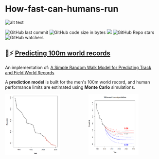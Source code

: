# How-fast-can-humans-run

![alt text](https://zigapskraba.files.wordpress.com/2016/08/24141_celebutopia-usain_bolt-men6s_100-meter_final_during_beijing_2008_olympics-13_122_460lo.jpg)

![GitHub last commit](https://img.shields.io/github/last-commit/aritzLizoain/How-fast-can-humans-run)
![GitHub code size in bytes](https://img.shields.io/github/languages/code-size/aritzLizoain/How-fast-can-humans-run)
[![](https://tokei.rs/b1/github/aritzLizoain/How-fast-can-humans-run?category=lines)](https://github.com/aritzLizoain/How-fast-can-humans-run) 
![GitHub Repo stars](https://img.shields.io/github/stars/aritzLizoain/How-fast-can-humans-run?style=social)
![GitHub watchers](https://img.shields.io/github/watchers/aritzLizoain/How-fast-can-humans-run?style=social)

## :runner::zap: [Predicting 100m world records](https://github.com/aritzLizoain/How-fast-can-humans-run/blob/main/Presentation.pdf)

An implementation of: [A Simple Random Walk Model for Predicting Track and
Field World Records](https://www.degruyter.com/document/doi/10.2202/1559-0410.1067/html)

A **prediction model** is built for the men's 100m world record, and human performance limits are estimated using **Monte Carlo** simulations.

<pre>
<img src="https://github.com/aritzLizoain/How-fast-can-humans-run/blob/main/Images/Simulation.GIF" height="200"/>           <img src="https://github.com/aritzLizoain/How-fast-can-humans-run/blob/main/Images/Prediction.png" height="200"/> 
</pre>
